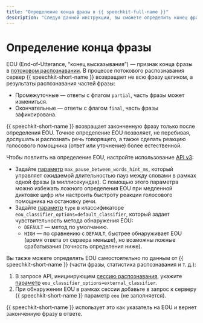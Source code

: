 ```yaml
---
title: "Определение конца фразы в {{ speechkit-full-name }}"
description: "Следуя данной инструкции, вы сможете определить конец фразы." 
---
```


# Определение конца фразы

EOU (End-of-Utterance, <q>конец высказывания</q>) — признак конца фразы в [потоковом распознавании](streaming.md). В процессе потокового распознавания сервер {{ speechkit-short-name }} возвращает не всю фразу целиком, а результаты распознавания частей фразы:

* Промежуточные — ответы с флагом `partial`, часть фразы может измениться.
* Окончательные — ответы с флагом `final`, часть фразы зафиксирована.

{{ speechkit-short-name }} возвращает законченную фразу только после определения EOU. Точное определение EOU позволяет, не перебивая, дослушать и распознать речь говорящего, а также сделать реакцию голосового помощника (ответ или уточнение) более естественной.

Чтобы повлиять на определение EOU, настройте использование [API v3](../stt-v3/api-ref/grpc/):

* Задайте [параметр](../stt-v3/api-ref/grpc/stt_service#DefaultEouClassifier) `max_pause_between_words_hint_ms`, который управляет ожидаемой длительностью пауз между словами в рамках одной фразы (в миллисекундах). С помощью этого параметра можно избежать ложного определения EOU при медленной диктовке цифр или настроить быстроту реакции голосового помощника на остановку речи.
* Задайте [параметр](../stt-v3/api-ref/grpc/stt_service#DefaultEouClassifier) `type` в классификаторе `eou_classifier_options=default_classifier`, который задает чувствительность метода обнаружения EOU:
  * `DEFAULT` — метод по умолчанию.
  * `HIGH` — по сравнению с `DEFAULT`, быстрее обнаруживает EOU (время ответа от сервера меньше), но возможны ложные срабатывания (точность определения ниже).
 
Вы также можете определять EOU самостоятельно по данным от {{ speechkit-short-name }} (части фразы, статистика распознавания и т. д.):
  1. В запросе API, инициирующем [сессию распознавания](streaming.md#requests), укажите [параметр](../stt-v3/api-ref/grpc/stt_service#EouClassifierOptions) `eou_classifier_options=external_classifier`.
  1. При обнаружении EOU в рамках сессии добавьте в запрос к серверу {{ speechkit-short-name }} параметр `eou` (не заполняется).
  
  {{ speechkit-short-name }} использует это как указатель на EOU и вернет законченную фразу в ответе.

